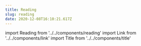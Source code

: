```yaml
---
title: Reading
slug: reading
date: 2020-12-08T16:10:21.617Z
---
```

import Reading from '../../components/reading'
import Link from '../../components/link'
import Title from '../../components/title'

<Title headingLevel="p">I integrated goodreads APIs to fetch automatically last 10 reading activities from my <Link href="https://www.goodreads.com/user/show/61767082-coskun-cakir" target="_blank" rel="noopener noreferrer">Goodreads</Link> profile. 📚</Title>

<Reading />